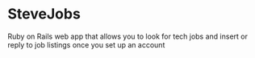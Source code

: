 # SteveJobs
Ruby on Rails web app that allows you to look for tech jobs and insert or reply to job listings once you set up an account
